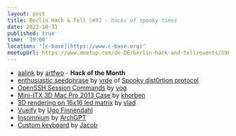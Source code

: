 ```yaml
---
layout: post
title: Berlin Hack & Tell \#91 - hacks of spooky times
date: 2023-10-31
published: true
time: '19:00'
location: '[c-base](https://www.c-base.org)'
meetupUrl: https://www.meetup.com/de-DE/berlin-hack-and-tell/events/296969733
---
```


* [aalink](https://github.com/artfwo/aalink) by [artfwo](https://github.com/artfwo) - **Hack of the Month**
* [enthusiastic seedphrase](https://github.com/social-dist0rtion-protocol/enthusiastic-seedphrase) by [vrde](https://github.com/vrde) of [Spooky dist0rtion protocol](https://www.dist0rtion.com)
* [OpenSSH Session Commands](https://njh.eu/openssh) by [vog](https://github.com/vog)
* [Mini-ITX 3D Mac Pro 2013 Case](https://www.thingiverse.com/thing:6284189) by [khorben](https://www.thingiverse.com/khorben/designs)
* [3D rendering on 16x16 led matrix](https://github.com/wleuschner/lowresSDF) by [vlad](https://github.com/wleuschner)
* [Vueify](https://gist.github.com/ugogon/b2a9644350c95f84b2134ef8234e9bc5) by [Ugo Finnendahl](https://github.com/ugogon)
* [Insomnium](https://github.com/ArchGPT/insomnium) by [ArchGPT](https://github.com/ArchGPT)
* [Custom keyboard](https://github.com/jcbevns/zmk-config) by [Jacob](https://github.com/jcbevns)
